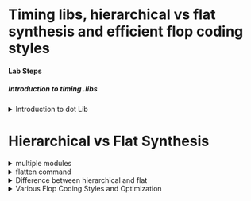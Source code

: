 # Timing libs, hierarchical vs flat synthesis and efficient flop coding styles

#### Lab Steps

##### Introduction to timing .libs

<details>
<summary>Introduction to dot Lib</summary>
<br>

![image](https://github.com/user-attachments/assets/035d7cf3-845b-4185-a30a-528c4d198a30)

## sky130_fd_sc_hd__tt_025c_1v80
### Here tt --> indicates a typical process
### 025c --> temperature
### 1v80 --> voltage that is 1.8 V

![image](https://github.com/user-attachments/assets/fc7d9485-4cac-4079-b400-50bcca7c237d)

## Different types of cells in library

![image](https://github.com/user-attachments/assets/43b4f3e7-5b50-4174-828d-187a2c0641fd)

# Behavioral model of a particular cell

## In the gvim write the command as

:sp /home/comp/sky130RTLDesignAndSynthesisWorkshop/verilog_model/sky130_fd_sc_a2111o_1.behavioral.v

![image](https://github.com/user-attachments/assets/5ebc9c4b-3037-475c-b87c-9763dc740d43)

## Verilog model of 2 input AND Gate

![image](https://github.com/user-attachments/assets/7160414a-e348-471c-8855-82171faa54e9)

## Wider cells are faster but area is going to be more. They also consume more power.

## Smaller cells delay will be more and area will be less

![image](https://github.com/user-attachments/assets/6b204267-0b92-4b7b-b51f-2136a9e67c26)

</details>

# Hierarchical vs Flat Synthesis

<details>
<summary>multiple modules</summary>
<br>

```
module sub_module2 (input a, input b, output y);
	assign y = a | b;
endmodule

module sub_module1 (input a, input b, output y);
	assign y = a&b;
endmodule


module multiple_modules (input a, input b, input c , output y);
	wire net1;
	sub_module1 u1(.a(a),.b(b),.y(net1));  //net1 = a&b
	sub_module2 u2(.a(net1),.b(c),.y(y));  //y = net1|c ,ie y = a&b + c;
endmodule

```

![image](https://github.com/user-attachments/assets/0ad22183-948e-4923-a3fd-2d070bd22bc5)

![image](https://github.com/user-attachments/assets/15f599bb-f513-4e33-bc73-92e9fd5f0f21)

![image](https://github.com/user-attachments/assets/738c581e-3fb1-4fba-9587-951b693bdae4)

### synth -top multiple_modules

![image](https://github.com/user-attachments/assets/6ef0025f-3ccf-4733-81e6-03e04c81779b)


![image](https://github.com/user-attachments/assets/aaf2e579-f9d6-4983-b38a-1b979e2d55ae)


### abc -liberty /home/comp/sky130RTLDesignAndSynthesisWorkshop/lib/sky130_fd_sc_hd__tt_025C_1v80.lib

![image](https://github.com/user-attachments/assets/6f955eae-8829-4501-88b4-51381bfc7963)

### show multiple_modules

![image](https://github.com/user-attachments/assets/72c5c806-c447-4e15-8b4e-51581ff82a70)

### write_verilog multiple_modules_hier.v

![image](https://github.com/user-attachments/assets/ef1981d7-2bb8-4e48-90e6-8a8f1cef7036)

### Hierarchies are preserved

![image](https://github.com/user-attachments/assets/ced43954-0069-4296-bc7f-76e5cfb8c0f0)

```
/* Generated by Yosys 0.46+124 (git sha1 d1695ad99, g++ 9.4.0-1ubuntu1~20.04.2 -fPIC -O3) */

module multiple_modules(a, b, c, y);
  input a;
  wire a;
  input b;
  wire b;
  input c;
  wire c;
  wire net1;
  output y;
  wire y;
  sub_module1 u1 (
	.a(a),
	.b(b),
	.y(net1)
  );
  sub_module2 u2 (
	.a(net1),
	.b(c),
	.y(y)
  );
endmodule

module sub_module1(a, b, y);
  wire _0_;
  wire _1_;
  wire _2_;
  input a;
  wire a;
  input b;
  wire b;
  output y;
  wire y;
  sky130_fd_sc_hd__and2_0 _3_ (
	.A(_1_),
	.B(_0_),
	.X(_2_)
  );
  assign _1_ = b;
  assign _0_ = a;
  assign y = _2_;
endmodule

module sub_module2(a, b, y);
  wire _0_;
  wire _1_;
  wire _2_;
  input a;
  wire a;
  input b;
  wire b;
  output y;
  wire y;
  sky130_fd_sc_hd__or2_0 _3_ (
	.A(_1_),
	.B(_0_),
	.X(_2_)
  );
  assign _1_ = b;
  assign _0_ = a;
  assign y = _2_;
endmodule

```
</details>

<details>
<summary>flatten command</summary>
<br>
	
![image](https://github.com/user-attachments/assets/d2b939ab-68e3-42e7-9e47-8400b1000eae)

### write_verilog -noattr multiple_modules_flat.v

### !gvim  multiple_modules_flat.v

![image](https://github.com/user-attachments/assets/9103fbdc-371e-4900-b516-cf7346792084)

</details>

<details>
<summary>Difference between hierarchical and flat</summary>
<br> 

### In gvim type :vsp multiple_modules_hier.v

![image](https://github.com/user-attachments/assets/867d07dd-64de-4822-bfad-23a7096b1874)

# synthesizing sub module in multiple_modules

## Steps

### read_liberty -lib /home/comp/sky130RTLDesignAndSynthesisWorkshop/lib/sky130_fd_sc_hd__tt_025C_1v80.lib

### read_verilog /home/comp/sky130RTLDesignAndSynthesisWorkshop/verilog_files/multiple_modules.v

### synth -top sub_module1

![image](https://github.com/user-attachments/assets/340b92b7-3ff8-4210-bad4-5b2aa6a5caf5)


![image](https://github.com/user-attachments/assets/67e5644f-0ab5-4b8f-a85a-1216eebdd150)


```
abc -liberty /home/comp/sky130RTLDesignAndSynthesisWorkshop/lib/sky130_fd_sc_hd__tt_025C_1v80.lib

show

```

![image](https://github.com/user-attachments/assets/fd2c519a-f4a9-4203-8aa0-e23bbb495054)

## Why sub module level synthesis?

![image](https://github.com/user-attachments/assets/ed765405-9b4b-425b-9390-844ae30d45a9)

</details>

<details>
<summary>Various Flop Coding Styles and Optimization</summary>

### Why Flops and Flop Coding Styles?

![image](https://github.com/user-attachments/assets/5fa6dbe4-fe02-4a78-b622-6a3f104ee6af)

+ ### Flop is a storage element

+ ### Set/Reset are used to intialize the flop, they can be synchronous/asynchronous

![image](https://github.com/user-attachments/assets/1ec8cf95-8a52-455e-bbd1-6888171adea0)

+ ## Example of flop with asynchronous input

![image](https://github.com/user-attachments/assets/90e81d45-9c8f-4579-a23e-be4ac1ccc5d7)


+ ## Code and hardware with Asynchronous/Synchronous inputs

![image](https://github.com/user-attachments/assets/6d4a6478-54e3-4035-bad7-240bbc51431d)

<details>
<summary>flop synthesis simulations</summary>
<br>
	
## Consider an example of Asynchronous Reset

### Step 1:
![image](https://github.com/user-attachments/assets/74dc92c0-c732-4584-93e2-fccf7a21b84d)

### Step 2:

![image](https://github.com/user-attachments/assets/4fb6e286-816b-4d2c-b8bf-d631dfd4673d)

### Step 3:

![image](https://github.com/user-attachments/assets/d46c05a6-3dcf-4e52-898f-6704f2284961)

</details>

<details>
<summary>example of Asynchronous set</summary>
<br> 

### Step 1:

![image](https://github.com/user-attachments/assets/0dd905df-3ba3-42bc-9eb2-2fb300dfc8f3)

### Step 2:
![image](https://github.com/user-attachments/assets/da4ba326-57a9-453c-a0ff-bc5bcc40e4e5)

### Step 3:

![image](https://github.com/user-attachments/assets/29b95b75-85b1-42fe-a230-51baea8890c2)
![image](https://github.com/user-attachments/assets/a921f31a-eb60-453b-af98-e63e250c966d)

</details>

<details>
<summary>example of synchronous reset</summary>
<br>
	
### Step 1:
![image](https://github.com/user-attachments/assets/f3d07edb-976f-41fd-9685-9c9aa1cd32be)

### Step 2:
![image](https://github.com/user-attachments/assets/dfb24951-38f8-42a8-b026-f4deea24d9c5)

### Step 3:

![image](https://github.com/user-attachments/assets/4a379fb1-0191-404a-ab74-085c7296af1a)

</details>

<details>
<summary>Synthesis of Asynchronous reset/set and Synchronous Set using yosys</summary>
<br>
	
+ ### Step 1: read_liberty -lib /home/comp/sky130RTLDesignAndSynthesisWorkshop/lib/sky130_fd_sc_hd__tt_025C_1v80.lib

+ ### Step 2: read_verilog /home/comp/sky130RTLDesignAndSynthesisWorkshop/verilog_files/dff_asyncres.v

![image](https://github.com/user-attachments/assets/2b0885f4-cda2-45b7-8076-4d4b117525f9)

+ ### Step 3: synth -top dff_asyncres

![image](https://github.com/user-attachments/assets/de7419b3-c0c5-4a55-891e-1cd99e9f79de)

+ ### Step 4: Since we are using D flip-flop use a keyword dfflibmap
### dfflibmap -liberty /home/comp/sky130RTLDesignAndSynthesisWorkshop/lib/sky130_fd_sc_hd__tt_025C_1v80.lib

![image](https://github.com/user-attachments/assets/9cc0122e-dd0e-442c-8b60-e678790e6edb)

+ ### Step 5: abc -liberty /home/comp/sky130RTLDesignAndSynthesisWorkshop/lib/sky130_fd_sc_hd__tt_025C_1v80.lib

![image](https://github.com/user-attachments/assets/413deae9-6b0b-4a75-8af0-a9807293a1df)

+ ### Step 6: show
  
![image](https://github.com/user-attachments/assets/1e512cf4-e666-4d41-923e-bc1ec49bfaaf)

</details>

<details>
<summary>D flip-flop</summary>
<br>
	
## Similar Steps can be followed for D flip-flop asynchronous set

![image](https://github.com/user-attachments/assets/d9b542b3-98d6-4edf-8d76-5b4b6c234d36)

## D flip-flop synchronous reset

![image](https://github.com/user-attachments/assets/f5dbf6ae-c3ab-4144-a9bf-3b950c214fe3)

![image](https://github.com/user-attachments/assets/1172facc-efaf-4b52-b0f0-02f3e51f0504)

</details>

<details>
<summary>interesting optimisations</summary>
<br>

# Consider an example of mult_2.v to understand interesting optimisations

```
module mul2 (input [2:0] a, output [3:0] y);
	assign y = a * 2;
endmodule

```

![image](https://github.com/user-attachments/assets/72084067-4a34-4b6d-9ad1-9e8acf6c3dfe)

![image](https://github.com/user-attachments/assets/f2ae7678-01ce-4f79-85d9-b4d265378db9)

## Synthesis in yosys

![image](https://github.com/user-attachments/assets/88ff775a-eb6f-4d43-a35b-06481bd3795d)

### Not necessary to run abc as number of standard cells are zero

![image](https://github.com/user-attachments/assets/156ad2d6-9ffc-406f-b7a0-c0fdb07a52fd)

![image](https://github.com/user-attachments/assets/44082b82-3de4-4055-b823-2e35edd00d02)

# Consider a special case where y is multiplied with 9

![image](https://github.com/user-attachments/assets/2a3ccf95-d562-49ab-8006-d77682702e16)

```
module mult8 (input [2:0] a , output [5:0] y);
	assign y = a * 9;
endmodule

```
## Do the synthesis in yosys

![image](https://github.com/user-attachments/assets/337535da-43ab-4948-83cb-298f03d3c215)

![image](https://github.com/user-attachments/assets/61cfeab5-8936-4d96-a97f-0e104164a59b)

# Netlist of mult8

![image](https://github.com/user-attachments/assets/6ac0f508-016c-442f-b861-63b3fbba2c63)


![image](https://github.com/user-attachments/assets/2f8f1db0-8d35-4fbb-abbf-19f33af11549)

</details>















